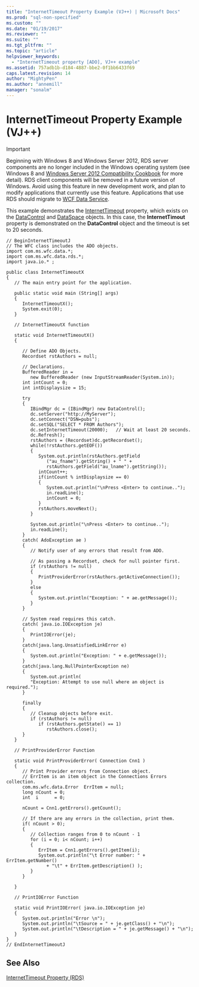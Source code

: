 ```yaml
---
title: "InternetTimeout Property Example (VJ++) | Microsoft Docs"
ms.prod: "sql-non-specified"
ms.custom: ""
ms.date: "01/19/2017"
ms.reviewer: ""
ms.suite: ""
ms.tgt_pltfrm: ""
ms.topic: "article"
helpviewer_keywords: 
  - "InternetTimeout property [ADO], VJ++ example"
ms.assetid: 757adb1b-d184-4887-bbe2-0f1bb6433f69
caps.latest.revision: 14
author: "MightyPen"
ms.author: "annemill"
manager: "sonalm"
---
```

# InternetTimeout Property Example (VJ++)
> [!IMPORTANT]
>  Beginning with Windows 8 and Windows Server 2012, RDS server components are no longer included in the Windows operating system (see Windows 8 and [Windows Server 2012 Compatibility Cookbook](https://www.microsoft.com/en-us/download/details.aspx?id=27416) for more detail). RDS client components will be removed in a future version of Windows. Avoid using this feature in new development work, and plan to modify applications that currently use this feature. Applications that use RDS should migrate to [WCF Data Service](http://go.microsoft.com/fwlink/?LinkId=199565).  
  
 This example demonstrates the [InternetTimeout](../../../ado/reference/rds-api/internettimeout-property-rds.md) property, which exists on the [DataControl](../../../ado/reference/rds-api/datacontrol-object-rds.md) and [DataSpace](../../../ado/reference/rds-api/dataspace-object-rds.md) objects. In this case, the **InternetTimout** property is demonstrated on the **DataControl** object and the timeout is set to 20 seconds.  
  
```  
// BeginInternetTimeoutJ  
// The WFC class includes the ADO objects.  
import com.ms.wfc.data.*;  
import com.ms.wfc.data.rds.*;  
import java.io.* ;  
  
public class InternetTimeoutX  
{  
   // The main entry point for the application.  
  
   public static void main (String[] args)  
   {  
      InternetTimeoutX();  
      System.exit(0);  
   }  
  
   // InternetTimeoutX function  
  
   static void InternetTimeoutX()  
   {  
  
      // Define ADO Objects.  
      Recordset rstAuthors = null;  
  
      // Declarations.  
      BufferedReader in =   
         new BufferedReader (new InputStreamReader(System.in));  
      int intCount = 0;  
      int intDisplaysize = 15;  
  
      try  
      {  
         IBindMgr dc = (IBindMgr) new DataControl();  
         dc.setServer("http://MyServer");  
         dc.setConnect("DSN=pubs");  
         dc.setSQL("SELECT * FROM Authors");  
         dc.setInternetTimeout(20000);   // Wait at least 20 seconds.  
         dc.Refresh();  
         rstAuthors = (Recordset)dc.getRecordset();  
         while(!rstAuthors.getEOF())  
         {  
            System.out.println(rstAuthors.getField  
               ("au_fname").getString() + " " +   
               rstAuthors.getField("au_lname").getString());  
            intCount++;  
            if(intCount % intDisplaysize == 0)  
            {  
               System.out.println("\nPress <Enter> to continue..");  
               in.readLine();  
               intCount = 0;  
            }  
            rstAuthors.moveNext();  
         }  
  
         System.out.println("\nPress <Enter> to continue..");  
         in.readLine();  
      }  
      catch( AdoException ae )  
      {  
         // Notify user of any errors that result from ADO.  
  
         // As passing a Recordset, check for null pointer first.  
         if (rstAuthors != null)  
         {  
            PrintProviderError(rstAuthors.getActiveConnection());  
         }  
         else  
         {  
            System.out.println("Exception: " + ae.getMessage());  
         }  
      }  
  
      // System read requires this catch.  
      catch( java.io.IOException je)  
      {  
         PrintIOError(je);  
      }  
      catch(java.lang.UnsatisfiedLinkError e)  
      {  
         System.out.println("Exception: " + e.getMessage());  
      }  
      catch(java.lang.NullPointerException ne)  
      {  
         System.out.println(  
         "Exception: Attempt to use null where an object is required.");  
      }     
  
      finally  
      {  
         // Cleanup objects before exit.     
         if (rstAuthors != null)  
            if (rstAuthors.getState() == 1)  
               rstAuthors.close();  
      }  
   }  
  
   // PrintProviderError Function  
  
   static void PrintProviderError( Connection Cnn1 )  
   {  
      // Print Provider errors from Connection object.  
      // ErrItem is an item object in the Connections Errors collection.  
      com.ms.wfc.data.Error  ErrItem = null;  
      long nCount = 0;  
      int  i      = 0;  
  
      nCount = Cnn1.getErrors().getCount();  
  
      // If there are any errors in the collection, print them.  
      if( nCount > 0);  
      {  
         // Collection ranges from 0 to nCount - 1  
         for (i = 0; i< nCount; i++)  
         {  
            ErrItem = Cnn1.getErrors().getItem(i);  
            System.out.println("\t Error number: " + ErrItem.getNumber()  
               + "\t" + ErrItem.getDescription() );  
         }  
      }  
  
   }  
  
   // PrintIOError Function  
  
   static void PrintIOError( java.io.IOException je)  
   {  
      System.out.println("Error \n");  
      System.out.println("\tSource = " + je.getClass() + "\n");  
      System.out.println("\tDescription = " + je.getMessage() + "\n");  
   }  
}  
// EndInternetTimeoutJ  
```  
  
## See Also  
 [InternetTimeout Property (RDS)](../../../ado/reference/rds-api/internettimeout-property-rds.md)


